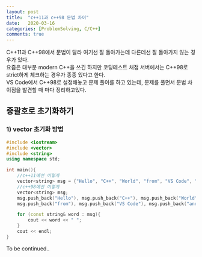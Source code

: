 ```yaml
---
layout: post
title:  "c++11과 c++98 문법 차이"
date:   2020-03-16
categories: [ProblemSolving, C/C++]
comments: true
---
```

C\++11과 C\++98에서 문법이 달라 여기선 잘 돌아가는데 다른데선 잘 돌아가지 않는 경우가 있다.  
요즘은 대부분 modern C\++을 쓰긴 하지만 코딩테스트 채점 서버에서는 C\++98로 strict하게 체크하는 경우가 종종 있다고 한다.  
VS Code에서 C++98로 설정해놓고 문제 풀이를 하고 있는데, 문제를 풀면서 문법 차이점을 발견할 때 마다 정리하고있다.  

## 중괄호로 초기화하기

### 1) vector 초기화 방법
```cpp
#include <iostream>
#include <vector>
#include <string>
using namespace std;

int main(){
    //c++11에선 이렇게
    vector<string> msg = {"Hello", "C++", "World", "from", "VS Code", "and the C++ extension"};
    //c++98에선 이렇게
    vector<string> msg;
    msg.push_back("Hello"), msg.push_back("C++"), msg.push_back("World");
    msg.push_back("from"), msg.push_back("VS Code"), msg.push_back("and the C++ extension!");

    for (const string& word : msg){
        cout << word << " ";
    }
    cout << endl;
}

```

To be continued..
